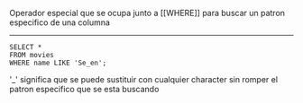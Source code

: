 Operador especial que se ocupa junto a [[WHERE]] para buscar un patron especifico de una columna

---
```
SELECT * 
FROM movies
WHERE name LIKE 'Se_en';
```

'_' significa que se puede sustituir con cualquier character sin romper el patron especifico que se esta buscando